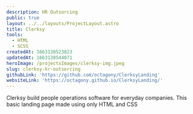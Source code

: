 ```yaml
---
description: HR Outsorcing
public: true
layout: ../../layouts/ProjectLayout.astro
title: Clerksy
tools:
  - HTML
  - SCSS
createdAt: 1663138523823
updatedAt: 1663138544071
heroImage: /projectsImages/clerksy-img.jpeg
slug: clerksy-hr-outsorcing
githubLink: 'https://github.com/octagony/ClerksyLanding'
websiteLink: 'https://octagony.github.io/ClerksyLanding/'
---
```


Clerksy build people operations software for everyday companies. This basic landing page made using only HTML and CSS
